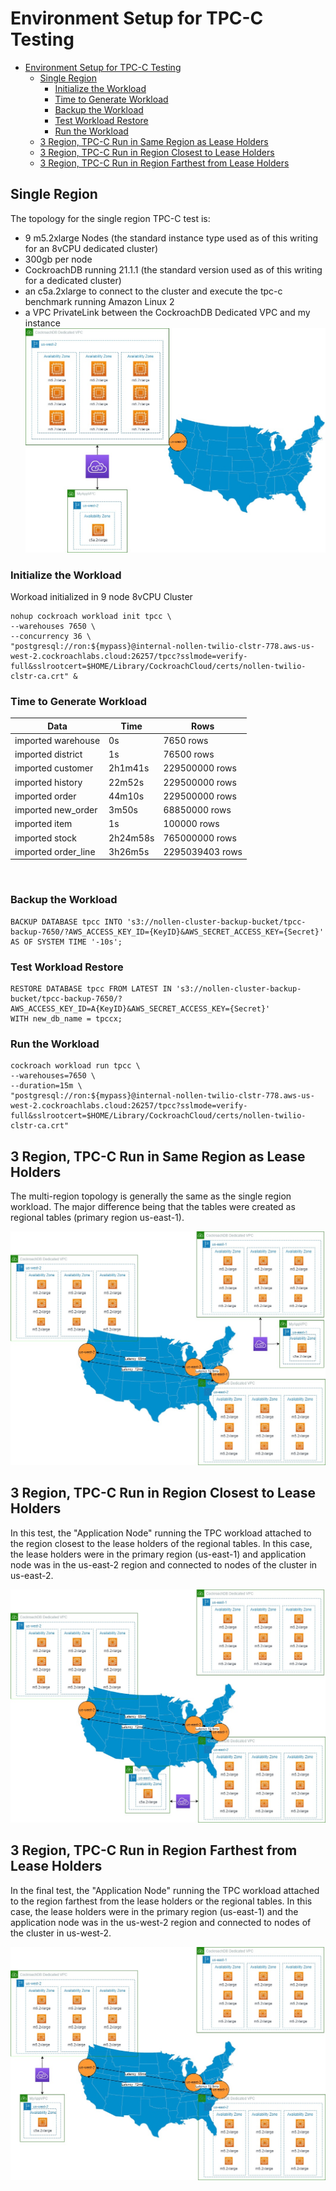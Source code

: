 # Environment Setup for TPC-C Testing

- [Environment Setup for TPC-C Testing](#environment-setup-for-tpc-c-testing)
  - [Single Region](#single-region)
    - [Initialize the Workload](#initialize-the-workload)
    - [Time to Generate Workload](#time-to-generate-workload)
    - [Backup the Workload](#backup-the-workload)
    - [Test Workload Restore](#test-workload-restore)
    - [Run the Workload](#run-the-workload)
  - [3 Region, TPC-C Run in Same Region as Lease Holders](#3-region-tpc-c-run-in-same-region-as-lease-holders)
  - [3 Region, TPC-C Run in Region Closest to Lease Holders](#3-region-tpc-c-run-in-region-closest-to-lease-holders)
  - [3 Region, TPC-C Run in Region Farthest from Lease Holders](#3-region-tpc-c-run-in-region-farthest-from-lease-holders)

## Single Region

The topology for the single region TPC-C test is:
- 9 m5.2xlarge Nodes (the standard instance type used as of this writing for an 8vCPU dedicated cluster)
- 300gb per node
- CockroachDB running 21.1.1 (the standard version used as of this writing for a dedicated cluster)
- an c5a.2xlarge to connect to the cluster and execute the tpc-c benchmark running Amazon Linux 2
- a VPC PrivateLink between the CockroachDB Dedicated VPC and my instance
![single-region-topology](jpg/twilio-tpc-c-topology-single-region.jpg)

### Initialize the Workload
Workoad initialized in 9 node 8vCPU Cluster
```
nohup cockroach workload init tpcc \
--warehouses 7650 \
--concurrency 36 \
"postgresql://ron:${mypass}@internal-nollen-twilio-clstr-778.aws-us-west-2.cockroachlabs.cloud:26257/tpcc?sslmode=verify-full&sslrootcert=$HOME/Library/CockroachCloud/certs/nollen-twilio-clstr-ca.crt" &
```

### Time to Generate Workload
|Data|Time|Rows|
|----------------------|---------------|----------------------|
|imported warehouse| 0s| 7650 rows|
|imported district| 1s| 76500 rows|
|imported customer| 2h1m41s| 229500000 rows|
|imported history| 22m52s| 229500000 rows|
|imported order| 44m10s| 229500000 rows|
|imported new_order| 3m50s| 68850000 rows|
|imported item| 1s| 100000 rows|
|imported stock| 2h24m58s| 765000000 rows|
|imported order_line| 3h26m5s| 2295039403 rows|


<br/>

### Backup the Workload
```
BACKUP DATABASE tpcc INTO 's3://nollen-cluster-backup-bucket/tpcc-backup-7650/?AWS_ACCESS_KEY_ID={KeyID}&AWS_SECRET_ACCESS_KEY={Secret}' AS OF SYSTEM TIME '-10s';
```

### Test Workload Restore
```
RESTORE DATABASE tpcc FROM LATEST IN 's3://nollen-cluster-backup-bucket/tpcc-backup-7650/?AWS_ACCESS_KEY_ID=A{KeyID}&AWS_SECRET_ACCESS_KEY={Secret}'
WITH new_db_name = tpccx;
```

### Run the Workload
```
cockroach workload run tpcc \
--warehouses=7650 \
--duration=15m \
"postgresql://ron:${mypass}@internal-nollen-twilio-clstr-778.aws-us-west-2.cockroachlabs.cloud:26257/tpcc?sslmode=verify-full&sslrootcert=$HOME/Library/CockroachCloud/certs/nollen-twilio-clstr-ca.crt"
```


## 3 Region, TPC-C Run in Same Region as Lease Holders
The multi-region topology is generally the same as the single region workload.  The major difference being that the tables were created as regional tables (primary region us-east-1).

![multi-region-topology](jpg/twilio-tpc-c-topology-multi-region.jpg)

## 3 Region, TPC-C Run in Region Closest to Lease Holders
In this test, the "Application Node" running the TPC workload attached to the region closest to the lease holders of the regional tables.  In this case, the lease holders were in the primary region (us-east-1) and application node was in the us-east-2 region and connected to nodes of the cluster in us-east-2.  

![multi-region-topology-2](jpg/twilio-tpc-c-topology-multi-region-2.jpg)

## 3 Region, TPC-C Run in Region Farthest from Lease Holders
In the final test, the "Application Node" running the TPC workload attached to the region farthest from the lease holders or the regional tables.  In this case, the lease holders were in the primary region (us-east-1) and the application node was in the us-west-2 region and connected to nodes of the cluster in us-west-2.

![multi-region-topology-3](jpg/twilio-tpc-c-topology-multi-region-3.jpg)


